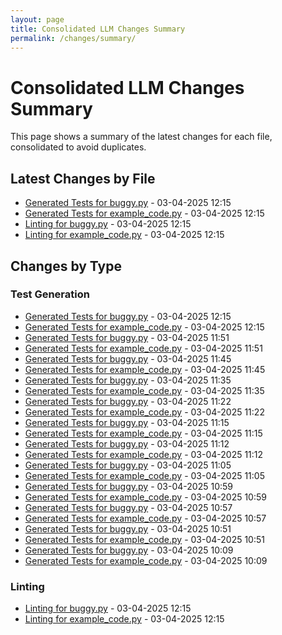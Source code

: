```yaml
---
layout: page
title: Consolidated LLM Changes Summary
permalink: /changes/summary/
---
```


# Consolidated LLM Changes Summary

This page shows a summary of the latest changes for each file, consolidated to avoid duplicates.

## Latest Changes by File

- [Generated Tests for buggy.py](../20250403_121557_tests_evaluate_test_buggy_py.md) - 03-04-2025 12:15
- [Generated Tests for example_code.py](../20250403_121544_tests_evaluate_test_example_code_py.md) - 03-04-2025 12:15
- [Linting for buggy.py](../20250403_121535_evaluate_buggy_py.md) - 03-04-2025 12:15
- [Linting for example_code.py](../20250403_121530_evaluate_example_code_py.md) - 03-04-2025 12:15

## Changes by Type

### Test Generation

- [Generated Tests for buggy.py](../20250403_121557_tests_evaluate_test_buggy_py.md) - 03-04-2025 12:15
- [Generated Tests for example_code.py](../20250403_121544_tests_evaluate_test_example_code_py.md) - 03-04-2025 12:15
- [Generated Tests for buggy.py](../20250403_115139_tests_evaluate_test_buggy_py.md) - 03-04-2025 11:51
- [Generated Tests for example_code.py](../20250403_115128_tests_evaluate_test_example_code_py.md) - 03-04-2025 11:51
- [Generated Tests for buggy.py](../20250403_114520_tests_evaluate_test_buggy_py.md) - 03-04-2025 11:45
- [Generated Tests for example_code.py](../20250403_114509_tests_evaluate_test_example_code_py.md) - 03-04-2025 11:45
- [Generated Tests for buggy.py](../20250403_113554_tests_evaluate_test_buggy_py.md) - 03-04-2025 11:35
- [Generated Tests for example_code.py](../20250403_113545_tests_evaluate_test_example_code_py.md) - 03-04-2025 11:35
- [Generated Tests for buggy.py](../20250403_112222_tests_evaluate_test_buggy_py.md) - 03-04-2025 11:22
- [Generated Tests for example_code.py](../20250403_112214_tests_evaluate_test_example_code_py.md) - 03-04-2025 11:22
- [Generated Tests for buggy.py](../20250403_111531_tests_evaluate_test_buggy_py.md) - 03-04-2025 11:15
- [Generated Tests for example_code.py](../20250403_111521_tests_evaluate_test_example_code_py.md) - 03-04-2025 11:15
- [Generated Tests for buggy.py](../20250403_111254_tests_evaluate_test_buggy_py.md) - 03-04-2025 11:12
- [Generated Tests for example_code.py](../20250403_111245_tests_evaluate_test_example_code_py.md) - 03-04-2025 11:12
- [Generated Tests for buggy.py](../20250403_110517_tests_evaluate_test_buggy_py.md) - 03-04-2025 11:05
- [Generated Tests for example_code.py](../20250403_110508_tests_evaluate_test_example_code_py.md) - 03-04-2025 11:05
- [Generated Tests for buggy.py](../20250403_105943_tests_evaluate_test_buggy_py.md) - 03-04-2025 10:59
- [Generated Tests for example_code.py](../20250403_105931_tests_evaluate_test_example_code_py.md) - 03-04-2025 10:59
- [Generated Tests for buggy.py](../20250403_105741_tests_evaluate_test_buggy_py.md) - 03-04-2025 10:57
- [Generated Tests for example_code.py](../20250403_105733_tests_evaluate_test_example_code_py.md) - 03-04-2025 10:57
- [Generated Tests for buggy.py](../20250403_105133_tests_evaluate_test_buggy_py.md) - 03-04-2025 10:51
- [Generated Tests for example_code.py](../20250403_105124_tests_evaluate_test_example_code_py.md) - 03-04-2025 10:51
- [Generated Tests for buggy.py](../20250403_100916_tests_evaluate_test_buggy_py.md) - 03-04-2025 10:09
- [Generated Tests for example_code.py](../20250403_100901_tests_evaluate_test_example_code_py.md) - 03-04-2025 10:09

### Linting

- [Linting for buggy.py](../20250403_121535_evaluate_buggy_py.md) - 03-04-2025 12:15
- [Linting for example_code.py](../20250403_121530_evaluate_example_code_py.md) - 03-04-2025 12:15

